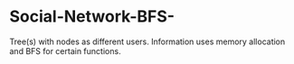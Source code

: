 # Social-Network-BFS-
Tree(s) with nodes as different users. Information uses memory allocation and BFS for certain functions.

